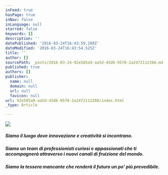 ```yaml
---
inFeed: true
hasPage: true
inNav: false
inLanguage: null
starred: false
keywords: []
description: ''
datePublished: '2016-03-24T16:43:59.289Z'
dateModified: '2016-03-24T16:43:54.525Z'
title: ''
author: []
sourcePath: _posts/2016-03-24-92e585a9-aa5d-45d6-9570-2a2472112260.md
published: true
authors: []
publisher:
  name: null
  domain: null
  url: null
  favicon: null
url: 92e585a9-aa5d-45d6-9570-2a2472112260/index.html
_type: Article

---
```

![](https://the-grid-user-content.s3-us-west-2.amazonaws.com/c9b86bc5-93d0-4754-a846-71b439ceac95.png)

##### Siamo il luogo dove innovazione e creatività si incontrano.

##### Siamo un team di professionisti curiosi e appassionati che ti accompagnerà attraverso i nuovi canali di fruizione del mondo.

##### Siamo la tessera mancante che renderà il futuro un po' più prevedibile.